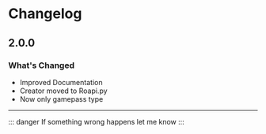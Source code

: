 # Changelog
## 2.0.0

### What's Changed

* Improved Documentation
* Creator moved to Roapi.py
* Now only gamepass type
---

::: danger
If something wrong happens let me know
:::